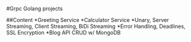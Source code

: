 #Grpc Golang projects

##Content
*Greeting Service
*Calculator Service
*Unary, Server Streaming, Client Streaming, BiDi Streaming
*Error Handling, Deadlines, SSL Encryption
*Blog API CRUD w/ MongoDB
